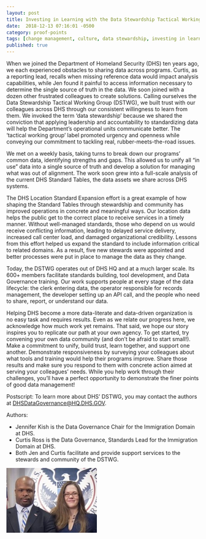 ```yaml
---
layout: post
title: Investing in Learning with the Data Stewardship Tactical Working Group at DHS
date:  2018-12-13 07:16:01 -0500
category: proof-points
tags: [change management, culture, data stewardship, investing in learning, data literacy, survey, training, tools, group]
published: true
---
```


When we joined the Department of Homeland Security (DHS) ten years ago, we each experienced obstacles to sharing data across programs. Curtis, as a reporting lead, recalls when missing reference data would impact analysis capabilities, while Jen found it painful to access information necessary to determine the single source of truth in the data. We soon joined with a dozen other frustrated colleagues to create solutions. Calling ourselves the Data Stewardship Tactical Working Group (DSTWG), we built trust with our colleagues across DHS through our consistent willingness to learn from them. We invoked the term ‘data stewardship’ because we shared the conviction that applying leadership and accountability to standardizing data will help the Department’s operational units communicate better. The ‘tactical working group’ label promoted urgency and openness while conveying our commitment to tackling real, rubber-meets-the-road issues.

We met on a weekly basis, taking turns to break down our programs’ common data, identifying strengths and gaps. This allowed us to unify all “in use” data into a single source of truth and develop a solution for managing what was out of alignment. The work soon grew into a full-scale analysis of the current DHS Standard Tables, the data assets we share across DHS systems. 

The DHS Location Standard Expansion effort is a great example of how shaping the Standard Tables through stewardship and community has improved operations in concrete and meaningful ways. Our location data helps the public get to the correct place to receive services in a timely manner. Without well-managed standards, those who depend on us would receive conflicting information, leading to delayed service delivery, increased call center load, and damaged organizational credibility. Lessons from this effort helped us expand the standard to include information critical to related domains. As a result, five new stewards were appointed and better processes were put in place to manage the data as they change.

Today, the DSTWG operates out of DHS HQ and at a much larger scale. Its 600+ members facilitate standards building, tool development, and Data Governance training. Our work supports people at every stage of the data lifecycle: the clerk entering data, the operator responsible for records management, the developer setting up an API call, and the people who need to share, report, or understand our data.

Helping DHS become a more data-literate and data-driven organization is no easy task and requires results. Even as we relate our progress here, we acknowledge how much work yet remains. That said, we hope our story inspires you to replicate our path at your own agency. To get started, try convening your own data community (and don’t be afraid to start small!). Make a commitment to unify, build trust, learn together, and support one another. Demonstrate responsiveness by surveying your colleagues about what tools and training would help their programs improve. Share those results and make sure you respond to them with concrete action aimed at serving your colleagues’ needs. While you help work through their challenges, you’ll have a perfect opportunity to demonstrate the finer points of good data management!

Postscript: To learn more about DHS’ DSTWG, you may contact the authors at DHSDataGovernance@HQ.DHS.GOV. 

Authors: 

* Jennifer Kish is the Data Governance Chair for the Immigration Domain at DHS.
* Curtis Ross is the Data Governance, Standards Lead for the Immigration Domain at DHS. 
* Both Jen and Curtis facilitate and provide support services to the stewards and community of the DSTWG.

![Photo of Jennifer Kish and Curtis Ross](/assets/img/posts/2018-12-13-image001.jpg "Photo of Jennifer Kish and Curtis Ross")


